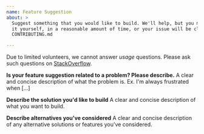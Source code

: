 ```yaml
---
name: Feature Suggestion
about: >
  Suggest something that you would like to build. We'll help, but you must build
  it yourself, in a reasonable amount of time, or your issue will be closed. See
  CONTRIBUTING.md

---
```


Due to limited volunteers, we cannot answer *usage* questions. Please ask such
questions on [StackOverflow](https://stackoverflow.com/tags/paper-trail-gem).

**Is your feature suggestion related to a problem? Please describe.**
A clear and concise description of what the problem is. Ex. I'm always
frustrated when [...]

**Describe the solution you'd like to build**
A clear and concise description of what you want to build.

**Describe alternatives you've considered**
A clear and concise description of any alternative solutions or features you've
considered.
